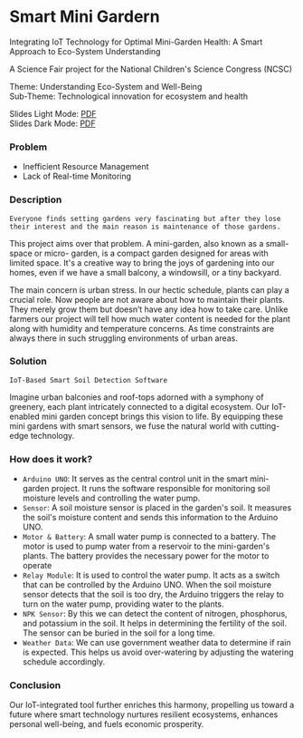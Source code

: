 # Smart Mini Gardern
Integrating IoT Technology for Optimal Mini-Garden Health: A Smart Approach to Eco-System Understanding

A Science Fair project for the National Children's Science Congress (NCSC)

Theme: Understanding Eco-System and Well-Being
<br>
Sub-Theme:  Technological innovation for ecosystem and health 

Slides Light Mode: [PDF](https://github.com/yednapg/smart-mini-gardern/blob/64686d3ff5995ac54382ca3e5d23633f8dde67d8/Light%20Mode.pdf)
<br>
Slides Dark Mode: [PDF](https://github.com/yednapg/smart-mini-gardern/blob/64686d3ff5995ac54382ca3e5d23633f8dde67d8/Dark%20Mode.pdf)

### Problem
- Inefficient Resource Management
- Lack of Real-time Monitoring

### Description
  ```Everyone finds setting gardens very fascinating but after they lose their interest and the main reason is maintenance of those gardens.```
  
  This project aims over that problem. A mini-garden, also known as a small-space or micro-
  garden, is a compact garden designed for areas with limited space. It's a creative way to bring the joys of gardening into our homes, even if we have a small balcony, a windowsill, or a tiny backyard.

  The main concern is urban stress. In our hectic schedule, plants can
play a crucial role. Now people are not aware about how to maintain their plants. They merely grow
them but doesn’t have any idea how to take care. Unlike farmers our project will tell how much water
content is needed for the plant along with humidity and temperature concerns. As time constraints are
always there in such struggling environments of urban areas.

### Solution

```IoT-Based Smart Soil Detection Software```

Imagine urban balconies and roof-tops adorned with a symphony of greenery, each plant intricately connected to a digital ecosystem. Our IoT-enabled mini garden concept brings this vision to life. By equipping these mini gardens with smart sensors, we fuse the natural world with cutting-edge technology.

### How does it work?

- ```Arduino UNO```: It serves as the central control unit in the smart mini-garden project. It runs the software responsible for monitoring soil moisture levels and controlling the water pump.
- ```Sensor```: A soil moisture sensor is placed in the garden's soil. It measures the soil's moisture content and sends this information to the Arduino UNO.
- ```Motor & Battery```: A small water pump is connected to a battery. The motor is used to pump water from a reservoir to the mini-garden's plants. The battery provides the necessary power for the motor to operate
- ```Relay Module```: It is used to control the water pump. It acts as a switch that can be controlled by the Arduino UNO. When the soil moisture sensor detects that the soil is too dry, the Arduino triggers the relay to turn on the water pump, providing water to the plants.
- ```NPK Sensor```: By this we can detect the content of nitrogen, phosphorus, and potassium in the soil. It helps in determining the fertility of the soil. The sensor can be buried in the soil for a long time.
- ```Weather Data```: We can use government weather data to determine if rain is expected. This helps us avoid over-watering by adjusting the watering schedule accordingly.

### Conclusion

Our IoT-integrated tool further enriches this harmony, propelling us toward a future where smart technology nurtures resilient ecosystems, enhances personal well-being, and fuels economic prosperity. 


